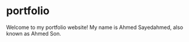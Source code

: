 # portfolio
Welcome to my portfolio website! My name is Ahmed Sayedahmed, also known as Ahmed Son. 
